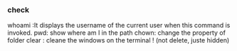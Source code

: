 ### check
whoami :It displays the username of the current user when this command is invoked.
pwd: show where am I in the path
chown: change the property of folder
clear : cleane the windows on the terminal ! (not delete, juste hidden)
